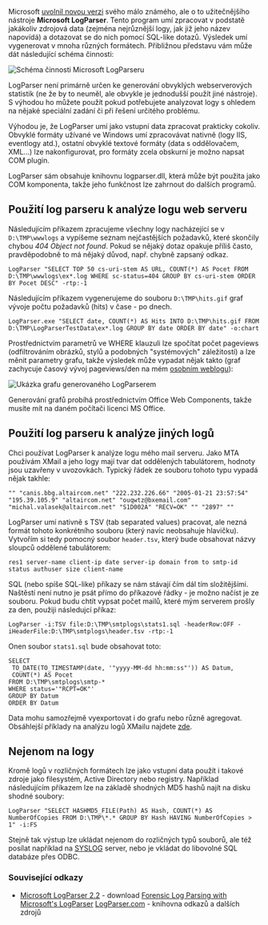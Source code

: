 <!-- dcterms:identifier = aspnetcz#16 -->
<!-- dcterms:title = Microsoft LogParser 2.2: Nová verze užitečného nástroje -->
<!-- dcterms:abstract = Jedna z nenápadných Microsoftích utilitek se dočkala nové verze - a ta zvyšuje jeho použitelnost o řád. -->
<!-- np9:categoryId = 4 -->
<!-- x4w:category = IT -->
<!-- np9:authorId = 1 -->
<!-- np9:authorEmail = michal.valasek@altairis.cz -->
<!-- dcterms:creator = Michal Altair Valášek -->
<!-- dcterms:created = 2005-01-23T00:05:06.293+01:00 -->
<!-- dcterms:date = 2005-01-23T00:05:06.293+01:00 -->

Microsoft [uvolnil novou verzi](http://www.microsoft.com/downloads/details.aspx?FamilyID=890cd06b-abf8-4c25-91b2-f8d975cf8c07&displaylang=en) svého málo známého, ale o to užitečnějšího nástroje **Microsoft LogParser**. Tento program umí zpracovat v podstatě jakákoliv zdrojová data (zejména nejrůznější logy, jak již jeho název napovídá) a dotazovat se do nich pomocí SQL-like dotazů. Výsledek umí vygenerovat v mnoha různých formátech. Přibližnou představu vám může dát následující schéma činnosti:

![Schéma činnosti Microsoft LogParseru](https://www.cdn.altairis.cz/Blog/2005/20050122-logparser-schema.png "Schéma činnosti Microsoft LogParseru")

LogParser není primárně určen ke generování obvyklých webserverových statistik (ne že by to neuměl, ale obvykle je jednodušší použít jiné nástroje). S výhodou ho můžete použít pokud potřebujete analyzovat logy s ohledem na nějaké speciální zadání či při řešení určitého problému.

Výhodou je, že LogParser umí jako vstupní data zpracovat prakticky cokoliv. Obvyklé formáty užívané ve Windows umí zpracovávat nativně (logy IIS, eventlogy atd.), ostatní obvyklé textové formáty (data s oddělovačem, XML...) lze nakonfigurovat, pro formáty zcela obskurní je možno napsat COM plugin.

LogParser sám obsahuje knihovnu logparser.dll, která může být použita jako COM komponenta, takže jeho funkčnost lze zahrnout do dalších programů.

## Použití log parseru k analýze logu web serveru

Následujícím příkazem zpracujeme všechny logy nacházející se v `D:\TMP\wwwlogs` a vypíšeme seznam nejčastějších požadavků, které skončily chybou *404 Object not found*. Pokud se nějaký dotaz opakuje příliš často, pravděpodobně to má nějaký důvod, např. chybně zapsaný odkaz.

`LogParser "SELECT TOP 50 cs-uri-stem AS URL, COUNT(*) AS Pocet FROM D:\TMP\wwwlogs\ex*.log WHERE sc-status=404 GROUP BY cs-uri-stem ORDER BY Pocet DESC" -rtp:-1`

Následujícím příkazem vygenerujeme do souboru `D:\TMP\hits.gif` graf vývoje počtu požadavků (hits) v čase - po dnech. 

`LogParser.exe "SELECT date, COUNT(*) AS Hits INTO D:\TMP\hits.gif FROM D:\TMP\LogParserTestData\ex*.log GROUP BY date ORDER BY date" -o:chart`

Prostřednictvím parametrů ve WHERE klauzuli lze spočítat počet pageviews (odfiltrováním obrázků, stylů a podobných "systémových" záležitostí) a lze měnit parametry grafu, takže výsledek může vypadat nějak takto (graf zachycuje časový vývoj pageviews/den na mém [osobním weblogu](http://weblog.rider.cz/)):

![Ukázka grafu generovaného LogParserem](https://www.cdn.altairis.cz/Blog/2005/20050122-logparser-ukazkagrafu.png "Ukázka grafu generovaného LogParserem")

Generování grafů probíhá prostřednictvím Office Web Components, takže musíte mít na daném počítači licenci MS Office.

## Použití log parseru k analýze jiných logů

Chci používat LogParser k analýze logu mého mail serveru. Jako MTA používám XMail a jeho logy mají tvar dat oddělených tabulátorem, hodnoty jsou uzavřeny v uvozovkách. Typický řádek ze souboru tohoto typu vypadá nějak takhle:

`"" "canis.bbg.altaircom.net" "222.232.226.66" "2005-01-21 23:57:54" "195.39.105.9" "altaircom.net" "ouqwtz@bxemail.com" "michal.valasek@altaircom.net" "S1D002A" "RECV=OK" "" "2897" ""`

LogParser umí nativně s TSV (tab separated values) pracovat, ale nezná formát tohoto konkrétního souboru (který navíc neobsahuje hlavičku). Vytvořím si tedy pomocný soubor `header.tsv`, který bude obsahovat názvy sloupců oddělené tabulátorem:

`res1 server-name client-ip date server-ip domain from to smtp-id status authuser size client-name`

SQL (nebo spíše SQL-like) příkazy se nám stávají čím dál tím složitějšími. Naštěstí není nutno je psát přímo do příkazové řádky - je možno načíst je ze souboru. Pokud budu chtít vypsat počet mailů, které mým serverem prošly za den, použiji následujcí příkaz:

`LogParser -i:TSV file:D:\TMP\smtplogs\stats1.sql -headerRow:OFF -iHeaderFile:D:\TMP\smtplogs\header.tsv -rtp:-1`

Onen soubor `stats1.sql` bude obsahovat toto:

    SELECT 
     TO_DATE(TO_TIMESTAMP(date, '"yyyy-MM-dd hh:mm:ss"')) AS Datum, 
     COUNT(*) AS Pocet 
    FROM D:\TMP\smtplogs\smtp-* 
    WHERE status='"RCPT=OK"'
    GROUP BY Datum 
    ORDER BY Datum

Data mohu samozřejmě vyexportovat i do grafu nebo různě agregovat. Obsáhlejší příklady na analýzu logů XMailu najdete [zde](ftp://ftp.altaircom.net/outgoing/altaircom/logparser-xmail-samples.zip).

## Nejenom na logy

Kromě logů v rozličných formátech lze jako vstupní data použít i takové zdroje jako filesystém, Active Directory nebo registry. Například následujícím příkazem lze na základě shodných MD5 hashů najít na disku shodné soubory:

`LogParser "SELECT HASHMD5_FILE(Path) AS Hash, COUNT(*) AS NumberOfCopies FROM D:\TMP\*.* GROUP BY Hash HAVING NumberOfCopies > 1" -i:FS`

Stejně tak výstup lze ukládat nejenom do rozličných typů souborů, ale též posílat například na [SYSLOG](http://www.faqs.org/rfcs/rfc3164.html) server, nebo je vkládat do libovolné SQL databáze přes ODBC.

### Související odkazy

*   [Microsoft LogParser 2.2](http://www.microsoft.com/downloads/details.aspx?FamilyID=890cd06b-abf8-4c25-91b2-f8d975cf8c07&displaylang=en) - download 
[Forensic Log Parsing with Microsoft's LogParser](http://www.securityfocus.com/infocus/1712) 
[LogParser.com](http://www.logparser.com/) - knihovna odkazů a dalších zdrojů